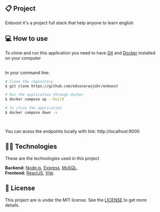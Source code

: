 ## 📋 Project

Enboost it's a project full stack that help anyone to learn english
<br>


## 💻 How to use

To clone and run this application you need to have [Git](https://git-scm.com) and [Docker](https://www.docker.com/) installed on your computer

<br>
In your command line:

```bash
# Clone the repository
$ git clone https://github.com/edsonaraujobr/enboost

# Run the application through docker
$ docker compose up --build

# To close the application
$ docker compose down -v
```
<br>

You can acess the endpoints locally with link: http://localhost:9000

## 👨‍💻 Technologies

These are the technologies used in this project

**Backend:** [Node.js](https://nodejs.org/en/), [Express](https://expressjs.com/pt-br/), [MySQL](https://www.mysql.com/). <br>
**Frontend:** [ReactJS](https://react.dev/), [Vite](https://vitejs.dev/).

## 📝 License

This project are is under the MIT license. See the [LICENSE](https://github.com/edsonaraujobr/enboost/blob/main/LICENSE) to get more details.











   





